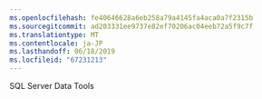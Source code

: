 ```yaml
---
ms.openlocfilehash: fe40646628a6eb258a79a4145fa4aca0a7f2315b
ms.sourcegitcommit: ad203331ee9737e82ef70206ac04eeb72a5f9c7f
ms.translationtype: MT
ms.contentlocale: ja-JP
ms.lasthandoff: 06/18/2019
ms.locfileid: "67231213"
---
```

SQL Server Data Tools
